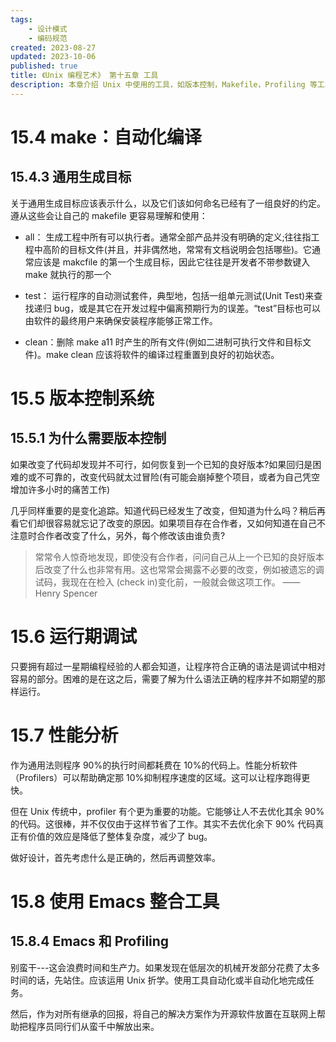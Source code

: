 ```yaml
---
tags:
    - 设计模式
    - 编码规范
created: 2023-08-27
updated: 2023-10-06
published: true
title: 《Unix 编程艺术》 第十五章 工具
description: 本章介绍 Unix 中使用的工具，如版本控制，Makefile，Profiling 等工具。
---
```


# 15.4 make：自动化编译

## 15.4.3 通用生成目标

关于通用生成目标应该表示什么，以及它们该如何命名已经有了一组良好的约定。遵从这些会让自己的 makefile 更容易理解和使用：

- all： 生成工程中所有可以执行者。通常全部产品并没有明确的定义;往往指工程中高阶的目标文件(并且，并非偶然地，常常有文档说明会包括哪些)。它通常应该是 makcfile 的第一个生成目标，因此它往往是开发者不带参数键入 make 就执行的那一个

- test： 运行程序的自动测试套件，典型地，包括一组单元测试(Unit Test)来查找递归 bug，或是其它在开发过程中偏离预期行为的误差。“test”目标也可以由软件的最终用户来确保安装程序能够正常工作。

* clean：删除 make a11 时产生的所有文件(例如二进制可执行文件和目标文件)。make clean 应该将软件的编译过程重置到良好的初始状态。

# 15.5 版本控制系统

## 15.5.1 为什么需要版本控制

如果改变了代码却发现并不可行，如何恢复到一个已知的良好版本?如果回归是困难的或不可靠的，改变代码就太过冒险(有可能会崩掉整个项目，或者为自己凭空增加许多小时的痛苦工作)

几乎同样重要的是变化追踪。知道代码已经发生了改变，但知道为什么吗？稍后再看它们却很容易就忘记了改变的原因。如果项目存在合作者，又如何知道在自己不注意时合作者改变了什么，另外，每个修改该由谁负责?

> 常常令人惊奇地发现，即使没有合作者，问问自己从上一个已知的良好版本后改变了什么也非常有用。这也常常会揭露不必要的改变，例如被遗忘的调试码，我现在在检入 (check in)变化前，一般就会做这项工作。
> —— Henry Spencer

# 15.6 运行期调试

只要拥有超过一星期编程经验的人都会知道，让程序符合正确的语法是调试中相对容易的部分。困难的是在这之后，需要了解为什么语法正确的程序并不如期望的那样运行。

# 15.7 性能分析

作为通用法则程序 90%的执行时间都耗费在 10%的代码上。性能分析软件（Profilers）可以帮助确定那 10%抑制程序速度的区域。这可以让程序跑得更快。

但在 Unix 传统中，profiler 有个更为重要的功能。它能够让人不去优化其余 90%的代码。这很棒，并不仅仅由于这样节省了工作。其实不去优化余下 90% 代码真正有价值的效应是降低了整体复杂度，减少了 bug。

做好设计，首先考虑什么是正确的，然后再调整效率。

# 15.8 使用 Emacs 整合工具

## 15.8.4 Emacs 和 Profiling

别蛮干---这会浪费时间和生产力。如果发现在低层次的机械开发部分花费了太多时间的话，先站住。应该运用 Unix 折学。使用工具自动化或半自动化地完成任务。

然后，作为对所有继承的回报，将自己的解决方案作为开源软件放置在互联网上帮助把程序员同行们从蛮千中解放出来。
